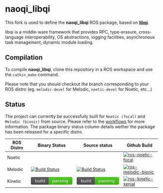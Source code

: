 # naoqi_libqi

This fork is used to define the __naoqi_libqi__ ROS package, based on [__libqi__](https://github.com/aldebaran/libqi).

libqi is a middle-ware framework that provides RPC, type-erasure,
cross-language interoperability, OS abstractions, logging facilities,
asynchronous task management, dynamic module loading.

## Compilation
To compile __naoqi_libqi__, clone this repository in a ROS workspace and use the `catkin_make` command.

Please note that you should checkout the branch corresponding to your ROS distro (eg. `melodic-devel` for Melodic, `noetic-devel` for Noetic, etc...)

## Status 

The project can currently be successfully built for `Noetic (focal)` and `Melodic (bionic)` from source. Please refer to the [workflows](https://github.com/ros-naoqi/libqi/actions) for more information. The package binary status column details wether the package has been released for a specific distro.

ROS Distro | Binary Status | Source status | Github Build |
|-------------------|-------------------|-------------------|-------------------|
Noetic | | | [![ros-noetic-focal](https://github.com/ros-naoqi/libqi/actions/workflows/noetic_focal.yml/badge.svg)](https://github.com/ros-naoqi/libqi/actions/workflows/noetic_focal.yml) 
Melodic | [![Build Status](https://build.ros.org/job/Mbin_ub64__naoqi_libqi__ubuntu_bionic_amd64__binary/badge/icon)](https://build.ros.org/job/Mbin_ub64__naoqi_libqi__ubuntu_bionic_amd64__binary/) | [![Build Status](https://build.ros.org/job/Msrc_uB__naoqi_libqi__ubuntu_bionic__source/badge/icon)](https://build.ros.org/job/Msrc_uB__naoqi_libqi__ubuntu_bionic__source/) | [![ros-melodic-bionic](https://github.com/ros-naoqi/libqi/actions/workflows/melodic_bionic.yml/badge.svg)](https://github.com/ros-naoqi/libqi/actions/workflows/melodic_bionic.yml)
Kinetic | ![passing](https://raw.githubusercontent.com/jenkinsci/embeddable-build-status-plugin/7c7eedc7617851f07a1f09629c33fee11cff50ab/src/doc/flat_unconfigured.svg) | ![passing](https://raw.githubusercontent.com/jenkinsci/embeddable-build-status-plugin/7c7eedc7617851f07a1f09629c33fee11cff50ab/src/doc/flat_unconfigured.svg) | [![ros-kinetic-xenial](https://github.com/ros-naoqi/libqi/actions/workflows/kinetic_xenial.yml/badge.svg)](https://github.com/ros-naoqi/libqi/actions/workflows/kinetic_xenial.yml) |